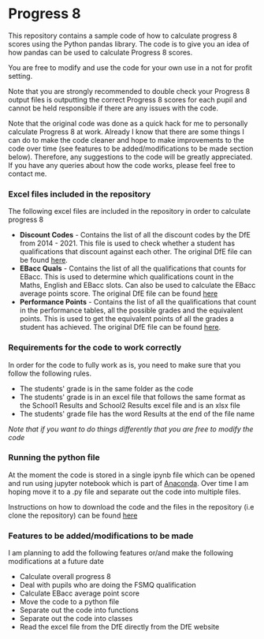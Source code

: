 # Progress 8

This repository contains a sample code of how to calculate progress 8 scores using the Python pandas library. The code is to give you an idea of how pandas can be used to calculate Progress 8 scores.

You are free to modify and use the code for your own use in a not for profit setting.

Note that you are strongly recommended to double check your Progress 8 output files is outputting the correct Progress 8 scores for each pupil and cannot be held responsible if there are any issues with the code.

Note that the original code was done as a quick hack for me to personally calculate Progress 8 at work. Already I know that there are some things I can do to make the code cleaner and hope to make improvements to the code over time (see features to be added/modifications to be made section below). Therefore, any suggestions to the code will be greatly appreciated. If you have any queries about how the code works, please feel free to contact me.


### Excel files included in the repository

The following excel files are included in the repository in order to calculate progress 8

* **Discount Codes** - Contains the list of all the discount codes by the DfE from 2014 - 2021. This file is used to check whether a student has qualifications that discount against each other. The original DfE file can be found [here](https://www.gov.uk/government/publications/key-stage-4-qualifications-discount-codes-and-point-scores).
* **EBacc Quals** - Contains the list of all the qualifications that counts for EBacc. This is used to determine which qualifications count in the Maths, English and EBacc slots. Can also be used to calculate the EBacc average points score. The original DfE file can be found [here](https://www.gov.uk/government/publications/english-baccalaureate-eligible-qualifications)
* **Performance Points** - Contains the list of all the qualifications that count in the performance tables, all the possible grades and the equivalent points. This is used to get the equivalent points of all the grades a student has achieved. The original DfE file can be found [here](https://www.gov.uk/government/publications/key-stage-4-qualifications-discount-codes-and-point-scores).

### Requirements for the code to work correctly

In order for the code to fully work as is, you need to make sure that you follow the following rules. 
* The students' grade is in the same folder as the code
* The students' grade is in an excel file that follows the same format as the School1 Results and School2 Results excel file and is an xlsx file
* The students' grade file has the word Results at the end of the file name

_Note that if you want to do things differently that you are free to modify the code_

### Running the python file

At the moment the code is stored in a single ipynb file which can be opened and run using jupyter notebook which is part of [Anaconda](https://www.anaconda.com/distribution/). Over time I am hoping move it to a .py file and separate out the code into multiple files.

Instructions on how to download the code and the files in the repository (i.e clone the repository) can be found [here](https://help.github.com/en/github/creating-cloning-and-archiving-repositories/cloning-a-repository)

### Features to be added/modifications to be made

I am planning to add the following features or/and make the following modifications at a future date
* Calculate overall progress 8
* Deal with pupils who are doing the FSMQ qualification
* Calculate EBacc average point score
* Move the code to a python file
* Separate out the code into functions
* Separate out the code into classes
* Read the excel file from the DfE directly from the DfE website

